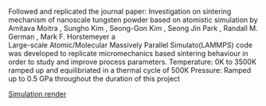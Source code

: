 Followed and replicated the journal paper: Investigation on sintering mechanism of nanoscale tungsten powder based on atomistic simulation by Amitava Moitra , Sungho Kim , Seong-Gon Kim , Seong Jin Park  , Randall M. German , Mark F. Horstemeyer a  
Large-scale Atomic/Molecular Massively Parallel Simulato(LAMMPS) code was developed to replicate micromechanics based sintering behaviour in order to study and improve process parameters.
Temperature: 0K to 3500K ramped up and equilibriated in a thermal cycle of 500K
Pressure: Ramped up to 0.5 GPa throughout the duration of this project

[Simulation render]([https://www.quora.com](https://www.dropbox.com/scl/fi/5tflmwbuwm5dpgapcchel/Sintering-simulation-render.mp4?rlkey=gjldpwnzidcmd225a2tzmmq0x&st=bryjzjj8&dl=0))
